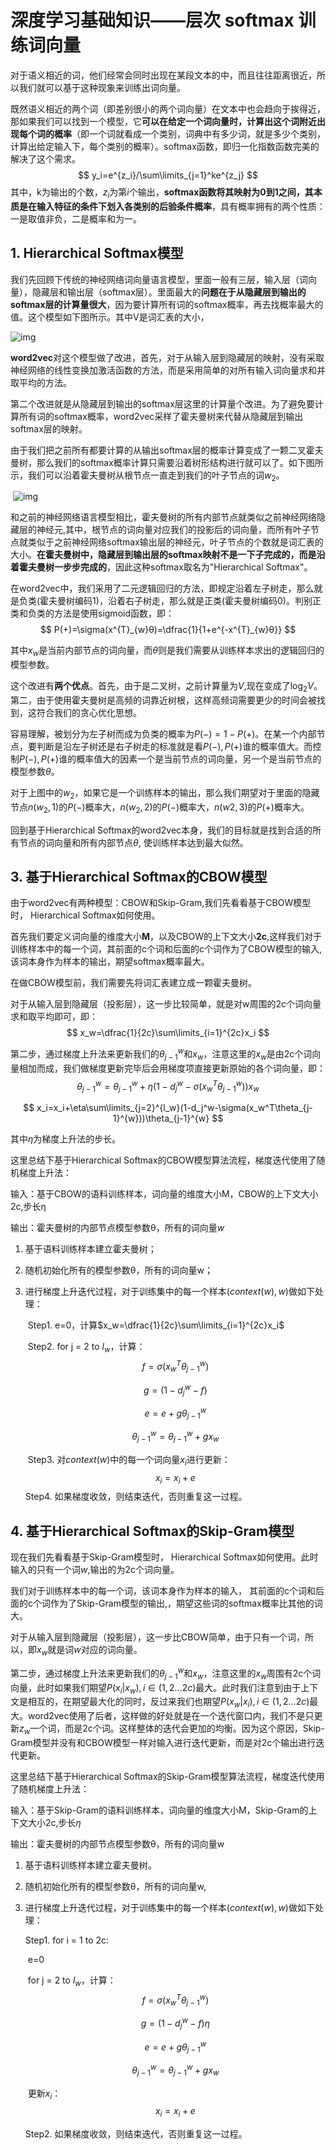 # 深度学习基础知识——层次 softmax 训练词向量

对于语义相近的词，他们经常会同时出现在某段文本的中，而且往往距离很近，所以我们就可以基于这种现象来训练出词向量。

既然语义相近的两个词（即差别很小的两个词向量）在文本中也会趋向于挨得近，那如果我们可以找到一个模型，它**可以在给定一个词向量时，计算出这个词附近出现每个词的概率**（即一个词就看成一个类别，词典中有多少词，就是多少个类别，计算出给定输入下，每个类别的概率）。softmax函数，即归一化指数函数完美的解决了这个需求。
$$
y_i=e^{z_i}/\sum\limits_{j=1}^ke^{z_j}
$$
其中，k为输出的个数，$z_i$为第$i$​个输出，**softmax函数将其映射为0到1之间，其本质是在输入特征的条件下划入各类别的后验条件概率**，具有概率拥有的两个性质：一是取值非负，二是概率和为一。

## 1. Hierarchical Softmax模型

我们先回顾下传统的神经网络词向量语言模型，里面一般有三层，输入层（词向量），隐藏层和输出层（softmax层）。里面最大的**问题在于从隐藏层到输出的softmax层的计算量很大**，因为要计算所有词的softmax概率，再去找概率最大的值。这个模型如下图所示。其中V是词汇表的大小，

![img](https://images2017.cnblogs.com/blog/1042406/201707/1042406-20170727105326843-18935623.png)

 

**word2vec**对这个模型做了改进，首先，对于从输入层到隐藏层的映射，没有采取神经网络的线性变换加激活函数的方法，而是采用简单的对所有输入词向量求和并取平均的方法。

第二个改进就是从隐藏层到输出的softmax层这里的计算量个改进。为了避免要计算所有词的softmax概率，word2vec采样了霍夫曼树来代替从隐藏层到输出softmax层的映射。

由于我们把之前所有都要计算的从输出softmax层的概率计算变成了一颗二叉霍夫曼树，那么我们的softmax概率计算只需要沿着树形结构进行就可以了。如下图所示，我们可以沿着霍夫曼树从根节点一直走到我们的叶子节点的词$w_2$。

​                                                      ![img](https://images2017.cnblogs.com/blog/1042406/201707/1042406-20170727105752968-819608237.png)

和之前的神经网络语言模型相比，霍夫曼树的所有内部节点就类似之前神经网络隐藏层的神经元,其中，根节点的词向量对应我们的投影后的词向量，而所有叶子节点就类似于之前神经网络softmax输出层的神经元，叶子节点的个数就是词汇表的大小。**在霍夫曼树中，隐藏层到输出层的softmax映射不是一下子完成的，而是沿着霍夫曼树一步步完成的**，因此这种softmax取名为"Hierarchical Softmax"。

在word2vec中，我们采用了二元逻辑回归的方法，即规定沿着左子树走，那么就是负类(霍夫曼树编码1)，沿着右子树走，那么就是正类(霍夫曼树编码0)。判别正类和负类的方法是使用sigmoid函数，即：
$$
P(+)=\sigma(x^{T}_{w}θ)=\dfrac{1}{1+e^{-x^{T}_{w}θ}}
$$


其中$x_w$是当前内部节点的词向量，而$\theta$则是我们需要从训练样本求出的逻辑回归的模型参数。

这个改进有**两个优点**。首先，由于是二叉树，之前计算量为$V$​,现在变成了$\log_2V$​。第二，由于使用霍夫曼树是高频的词靠近树根，这样高频词需要更少的时间会被找到，这符合我们的贪心优化思想。

容易理解，被划分为左子树而成为负类的概率为$P(−)=1−P(+)$。在某一个内部节点，要判断是沿左子树还是右子树走的标准就是看$P(−),P(+)$​谁的概率值大。而控制$P(−),P(+)$谁的概率值大的因素一个是当前节点的词向量，另一个是当前节点的模型参数$\theta$。

对于上图中的$w_2$​，如果它是一个训练样本的输出，那么我们期望对于里面的隐藏节点$n(w_2,1)$​的$P(−)$​概率大，$n(w_2,2)$的$P(−)$概率大，$n(w2,3)$的$P(+)$概率大。

回到基于Hierarchical Softmax的word2vec本身，我们的目标就是找到合适的所有节点的词向量和所有内部节点$\theta$, 使训练样本达到最大似然。

## 3. 基于Hierarchical Softmax的CBOW模型

由于word2vec有两种模型：CBOW和Skip-Gram,我们先看看基于CBOW模型时， Hierarchical Softmax如何使用。

首先我们要定义词向量的维度大小**M**，以及CBOW的上下文大小**2c**,这样我们对于训练样本中的每一个词，其前面的c个词和后面的c个词作为了CBOW模型的输入,该词本身作为样本的输出，期望softmax概率最大。

在做CBOW模型前，我们需要先将词汇表建立成一颗霍夫曼树。

对于从输入层到隐藏层（投影层），这一步比较简单，就是对w周围的2c个词向量求和取平均即可，即：
$$
x_w=\dfrac{1}{2c}\sum\limits_{i=1}^{2c}x_i
$$


第二步，通过梯度上升法来更新我们的$\theta_{j-1}^{w}$和$x_w$，注意这里的$x_w$​是由2c个词向量相加而成，我们做梯度更新完毕后会用梯度项直接更新原始的各个词向量，即：
$$
\theta_{j-1}^{w}=\theta_{j-1}^{w}+\eta (1-d_j^w-\sigma(x_w^T\theta_{j-1}^{w}))x_w
$$

$$
x_i=x_i+\eta\sum\limits_{j=2}^{l_w}(1-d_j^w-\sigma(x_w^T\theta_{j-1}^{w}))\theta_{j-1}^{w}
$$

其中$\eta$为梯度上升法的步长。

这里总结下基于Hierarchical Softmax的CBOW模型算法流程，梯度迭代使用了随机梯度上升法：

输入：基于CBOW的语料训练样本，词向量的维度大小M，CBOW的上下文大小2c,步长η

输出：霍夫曼树的内部节点模型参数θ，所有的词向量$w$

1. 基于语料训练样本建立霍夫曼树；

2. 随机初始化所有的模型参数θ，所有的词向量w；

3. 进行梯度上升迭代过程，对于训练集中的每一个样本$(context(w),w)$​做如下处理：

   ​	Step1. e=0，计算$x_w=\dfrac{1}{2c}\sum\limits_{i=1}^{2c}x_i$

   ​	Step2. for j = 2 to $l_w$​​，计算：
   $$
   f=\sigma(x_w^T\theta_{j-1}^{w})
   $$

   $$
   g=(1-d_j^w-f)
   $$

   $$
   e=e+g\theta_{j-1}^w
   $$

   $$
   \theta_{j-1}^w=\theta_{j-1}^w+gx_w
   $$

   

   ​	Step3. 对$context(w)$中的每一个词向量$x_i$进行更新：
   $$
   x_i=x_i+e
   $$
   ​	Step4. 如果梯度收敛，则结束迭代，否则重复这一过程。



## 4. 基于Hierarchical Softmax的Skip-Gram模型

现在我们先看看基于Skip-Gram模型时， Hierarchical Softmax如何使用。此时输入的只有一个词$w$,输出的为2c个词向量。

我们对于训练样本中的每一个词，该词本身作为样本的输入， 其前面的c个词和后面的c个词作为了Skip-Gram模型的输出,，期望这些词的softmax概率比其他的词大。

对于从输入层到隐藏层（投影层），这一步比CBOW简单，由于只有一个词，所以，即$x_w$就是词$w$对应的词向量。

第二步，通过梯度上升法来更新我们的$\theta_{j-1}^w$和$x_w$，注意这里的$x_w$周围有2c个词向量，此时如果我们期望$P(x_i|x_w),i\in (1,2...2c)$最大。此时我们注意到由于上下文是相互的，在期望最大化的同时，反过来我们也期望$P(x_w|x_i),i\in(1,2...2c)$最大。word2vec使用了后者，这样做的好处就是在一个迭代窗口内，我们不是只更新$z_w$一个词，而是2c个词。这样整体的迭代会更加的均衡。因为这个原因，Skip-Gram模型并没有和CBOW模型一样对输入进行迭代更新，而是对2c个输出进行迭代更新。

这里总结下基于Hierarchical Softmax的Skip-Gram模型算法流程，梯度迭代使用了随机梯度上升法：

输入：基于Skip-Gram的语料训练样本，词向量的维度大小M，Skip-Gram的上下文大小2c,步长$\eta$

输出：霍夫曼树的内部节点模型参数θ，所有的词向量w

1. 基于语料训练样本建立霍夫曼树。

2. 随机初始化所有的模型参数θ，所有的词向量w,

 3. 进行梯度上升迭代过程，对于训练集中的每一个样本$(context(w),w)$做如下处理：

    Step1. for i = 1 to 2c:

    ​            	e=0

    ​            	for j = 2 to $l_w$，计算：
    $$
    f=\sigma(x_w^T\theta_{j-1}^{w})
    $$

    $$
    g=(1-d_j^w-f)\eta
    $$

    $$
    e=e+g\theta_{j-1}^w
    $$

    $$
    \theta_{j-1}^w=\theta_{j-1}^w+gx_w
    $$

    ​               更新$x_i$：
    $$
    x_i=x_i+e
    $$
    

    Step2. 如果梯度收敛，则结束迭代，否则重复这一过程。